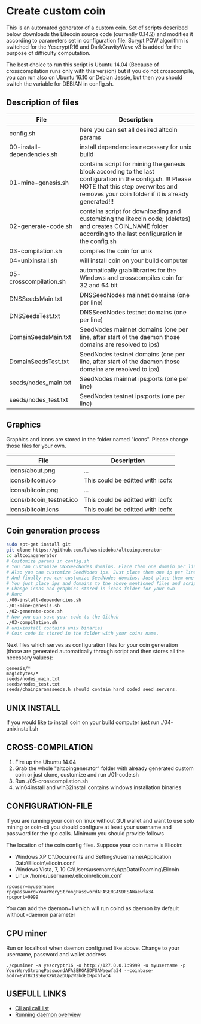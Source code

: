 Create custom coin
====================

This is an automated generator of a custom coin. Set of scripts described below downloads the Litecoin source code (currently 0.14.2) and modifies it according to parameters set in configuration file. Scrypt POW algorithm is switched for the YescryptR16 and DarkGravityWave v3 is added for the purpose of difficulty computation.

The best choice to run this script is Ubuntu 14.04 (Because of crosscompilation runs only with this version) but if you do not crosscompile, you can run also on Ubuntu 16.10 or Debian Jessie, but then you should switch the variable for DEBIAN in config.sh.

Description of files
---------------------

File                          | Description
------------------------------|------------------
config.sh                     | here you can set all desired altcoin params
00-install-dependencies.sh    | install dependencies necessary for unix build
01-mine-genesis.sh            | contains script for mining the genesis block according to the last configuration in the config.sh. !!! Please NOTE that this step overwrites and removes your coin folder if it is already generated!!!
02-generate-code.sh           | contains script for downloading and customizing the litecoin code; (deletes) and creates COIN_NAME folder according to the last configuration in the config.sh
03-compilation.sh             | compiles the coin for unix
04-unixinstall.sh             | will install coin on your build computer
05-crosscompilation.sh        | automatically grab libraries for the Windows and crosscompiles coin for 32 and 64 bit
DNSSeedsMain.txt              | DNSSeedNodes mainnet domains (one per line)
DNSSeedsTest.txt              | DNSSeedNodes testnet domains (one per line)
DomainSeedsMain.txt           | SeedNodes mainnet domains (one per line, after start of the daemon those domains are resolved to ips)
DomainSeedsTest.txt           | SeedNodes testnet domains (one per line, after start of the daemon those domains are resolved to ips)
seeds/nodes_main.txt          | SeedNodes mainnet ips:ports (one per line)
seeds/nodes_test.txt          | SeedNodes testnet ips:ports (one per line)

Graphics
---------------------

Graphics and icons are stored in the folder named "icons". Please change those files for your own.

File                                   | Description
---------------------------------------|------------------
icons/about.png                        | ...
icons/bitcoin.ico                      | This could be editted with icofx
icons/bitcoin.png                      | ...
icons/bitcoin_testnet.ico              | This could be editted with icofx
icons/bitcoin.icns                     | This could be editted with icofx

Coin generation process
---------------------

```bash
sudo apt-get install git  
git clone https://github.com/lukasniedoba/altcoingenerator
cd altcoingenerator
# Customize params in config.sh
# You can customize DNSSeedNodes domains. Place them one domain per line to the DNSSeedsMain.txt file for main net and to the DNSSeedsTest.txt for testnet.
# Also you can customize SeedNodes ips. Just place them one ip per line to the seeds/nodes_main.txt file for main net and to the seeds/nodes_test.txt for testnet
# And finally you can customize SeedNodes domains. Just place them one domain per line to the DomainSeedsMain.txt file for main net and to the DomainSeedsTest.txt for testnet
# You just place ips and domains to the above mentioned files and script automatically generate the code
# Change icons and graphics stored in icons folder for your own
# Run:
./00-install-dependencies.sh
./01-mine-genesis.sh
./02-generate-code.sh
# Now you can save your code to the Github
./03-compilation.sh
# unixinstall contains unix binaries
# Coin code is stored in the folder with your coins name.
```

Next files which serves as configuration files for your coin generation (those are generated automatically through script and then stores all the necessary values):

	genesis/*
	magicbytes/*
	seeds/nodes_main.txt
	seeds/nodes_test.txt
	seeds/chainparamsseeds.h should contain hard coded seed servers.

UNIX INSTALL
---------------------

If you would like to install coin on your build computer just run ./04-unixinstall.sh

CROSS-COMPILATION
---------------------

1. Fire up the Ubuntu 14.04
2. Grab the whole "altcoingenerator" folder with already generated custom coin or just clone, customize and run ./01-code.sh
3. Run ./05-crosscompilation.sh
4. win64install and win32install contains windows installation binaries

CONFIGURATION-FILE
---------------------

If you are running your coin on linux without GUI wallet and want to use solo mining or coin-cli you should configure at least your username and password for the rpc calls. Minimum you should provide follows

The location of the coin config files. Suppose your coin name is Elicoin:
+ Windows XP C:\Documents and Settings\username\Application Data\Elicoin\elicoin.conf
+ Windows Vista, 7, 10 C:\Users\username\AppData\Roaming\Elicoin
+ Linux /home/username/.elicoin/elicoin.conf     

```
rpcuser=myusername
rpcpassword=YourWeryStrongPasswordAFASERGASDFSAWaewfa34
rpcport=9999
```

You can add the daemon=1 which will run coind as daemon by default without -daemon parameter

CPU miner
---------------------

Run on localhost when daemon configured like above. Change to your username, password and wallet address

```
./cpuminer -a yescryptr16 -o http://127.0.0.1:9999 -u myusername -p YourWeryStrongPasswordAFASERGASDFSAWaewfa34 --coinbase-addr=EVTBc1s56yXXWLaZbUp2W3bdEbHpxhfvc4
```

USEFULL LINKS
---------------------

+ [Cli api call list](https://en.bitcoin.it/wiki/Original_Bitcoin_client/API_calls_list)
+ [Running daemon overview](https://en.bitcoin.it/wiki/Running_Bitcoin)
